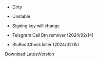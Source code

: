 * Dirty
* Unstable
* Signing key will change

* Telegram Call Btn remover (2024/02/14)
* BluRootCheck killer (2024/02/15)

[Download LatestVersion](https://github.com/FMotalleb/lsposed_personal_hooks/raw/main/app/release/app-release.apk)

